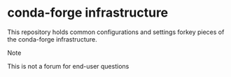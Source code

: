 # conda-forge infrastructure

This repository holds common configurations and settings forkey pieces of the
conda-forge infrastructure.

> [!NOTE]
> This is not a forum for end-user questions

